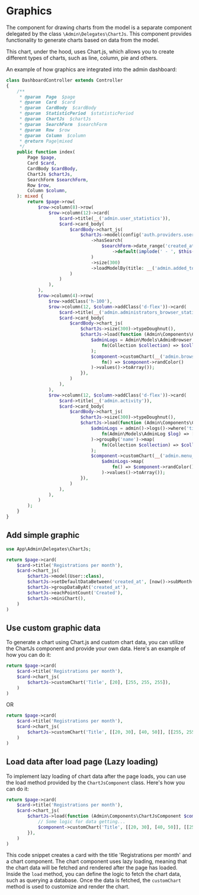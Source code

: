 # Graphics

The component for drawing charts from the model is a separate component delegated by the class `\Admin\Delegates\ChartJs`.
This component provides functionality to generate charts based on data from the model.

This chart, under the hood, uses Chart.js, which allows you to create different types of charts, such as line, column, pie and others.

An example of how graphics are integrated into the admin dashboard:
```php
class DashboardController extends Controller
{
    /**
     * @param  Page  $page
     * @param  Card  $card
     * @param  CardBody  $cardBody
     * @param  StatisticPeriod  $statisticPeriod
     * @param  ChartJs  $chartJs
     * @param  SearchForm  $searchForm
     * @param  Row  $row
     * @param  Column  $column
     * @return Page|mixed
     */
    public function index(
        Page $page,
        Card $card,
        CardBody $cardBody,
        ChartJs $chartJs,
        SearchForm $searchForm,
        Row $row,
        Column $column,
    ): mixed {
        return $page->row(
            $row->column(8)->row(
                $row->column(12)->card(
                    $card->title(__('admin.user_statistics')),
                    $card->card_body(
                        $cardBody->chart_js(
                            $chartJs->model(config('auth.providers.users.model'))
                                ->hasSearch(
                                    $searchForm->date_range('created_at', 'admin.created_at')
                                        ->default(implode(' - ', $this->defaultDateRange()))
                                )
                                ->size(300)
                                ->loadModelBy(title: __('admin.added_to_users')),
                        )
                    )
                ),
            ),
            $row->column(4)->row(
                $row->addClass('h-100'),
                $row->column(12, $column->addClass('d-flex'))->card(
                    $card->title(__('admin.administrators_browser_statistic')),
                    $card->card_body(
                        $cardBody->chart_js(
                            $chartJs->size(300)->typeDoughnut(),
                            $chartJs->load(function (Admin\Components\ChartJsComponent $component) {
                                $adminLogs = Admin\Models\AdminBrowser::all(['name'])->groupBy('name')->map(
                                    fn(Collection $collection) => $collection->count()
                                );
                                $component->customChart(__('admin.browser'), [$adminLogs->toArray()], $adminLogs->map(
                                    fn() => $component->randColor()
                                )->values()->toArray());
                            }),
                        )
                    ),
                ),
                $row->column(12, $column->addClass('d-flex'))->card(
                    $card->title(__('admin.activity')),
                    $card->card_body(
                        $cardBody->chart_js(
                            $chartJs->size(300)->typeDoughnut(),
                            $chartJs->load(function (Admin\Components\ChartJsComponent $component) {
                                $adminLogs = admin()->logs()->where('title', '!=', 'Loaded page')->get(['title'])->map(
                                    fn(Admin\Models\AdminLog $log) => ['name' => $log->title]
                                )->groupBy('name')->map(
                                    fn(Collection $collection) => $collection->count()
                                );
                                $component->customChart(__('admin.menu_action'), [$adminLogs->toArray()],
                                    $adminLogs->map(
                                        fn() => $component->randColor()
                                    )->values()->toArray());
                            }),
                        )
                    ),
                ),
            )
        );
    }
}
```

## Add simple graphic
```php
use App\Admin\Delegates\ChartJs;

return $page->card(
	$card->title('Registrations per month'),
	$card->chart_js(
		$chartJs->model(User::class),
		$chartJs->setDefaultDataBetween('created_at', [now()->subMonth(), now()]),
		$chartJs->groupDataByAt('created_at'),
		$chartJs->eachPointCount('Created'),
		$chartJs->miniChart(),
	)
)
```

## Use custom graphic data
To generate a chart using Chart.js and custom chart data, you can utilize the ChartJs component and provide your own data. Here's an example of how you can do it:
```php
return $page->card(
	$card->title('Registrations per month'),
	$card->chart_js(
		$chartJs->customChart('Title', [20], [255, 255, 255]),
	)
)
```
OR
```php
return $page->card(
	$card->title('Registrations per month'),
	$card->chart_js(
		$chartJs->customChart('Title', [[20, 30], [40, 50]], [[255, 255, 255], [211, 211, 211]]),
	)
)
```

## Load data after load page (Lazy loading)
To implement lazy loading of chart data after the page loads, you can use the load method provided by the `ChartJsComponent` class. Here's how you can do it:
```php
return $page->card(
	$card->title('Registrations per month'),
	$card->chart_js(
		$chartJs->load(function (Admin\Components\ChartJsComponent $component) {
			// Some logic for data getting...
			$component->customChart('Title', [[20, 30], [40, 50]], [[255, 255, 255], [211, 211, 211]]);
		}),
	)
)
```
This code snippet creates a card with the title 'Registrations per month' and a chart component. The chart component uses lazy loading, meaning that the chart data will be fetched and rendered after the page has loaded. Inside the `load` method, you can define the logic to fetch the chart data, such as querying a database. Once the data is fetched, the `customChart` method is used to customize and render the chart.
